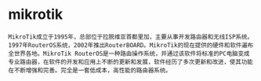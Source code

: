 # mikrotik
    MikroTik成立于1995年，总部位于拉脱维亚首都里加，主要从事开发路由器和无线ISP系统。1997年RouterOS系统，2002年推出RouterBOARD。MikroTik的现在提供的硬件和软件遍布全世界各地。MikroTik RouterOS是一种路由操作系统，并通过该软件将标准的PC电脑变成专业路由器，在软件的开发和应用上不断的更新和发展，软件经历了多次更新和改进，使其功能在不断增强和完善。完全是一套低成本，高性能的路由器系统。
